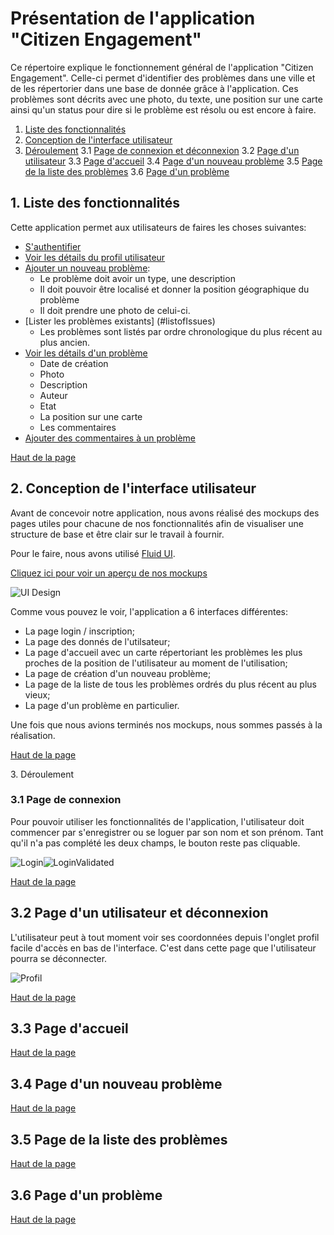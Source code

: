 # Présentation de l'application "Citizen Engagement"

<a name="top"></a>

Ce répertoire explique le fonctionnement général de l'application "Citizen Engagement". Celle-ci permet d'identifier des problèmes dans une ville et de les répertorier dans une base de donnée grâce à l'application. Ces problèmes sont décrits avec une photo, du texte, une position sur une carte ainsi qu'un status pour dire si le problème est résolu ou est encore à faire. 

1. [Liste des fonctionnalités](#features)
2. [Conception de l'interface utilisateur](#ui)
3. [Déroulement](#progress)
3.1 [Page de connexion et déconnexion](#loginLogout)
3.2 [Page d'un utilisateur](#profil)
3.3 [Page d'accueil](#mainPage)
3.4 [Page d'un nouveau problème](#newIssue)
3.5 [Page de la liste des problèmes](#listofIssues)
3.6 [Page d'un problème](#detailsofIssue)


<a name="features"></a>
## 1. Liste des fonctionnalités

Cette application permet aux utilisateurs de faires les choses suivantes:

* [S'authentifier](#login)
* [Voir les détails du profil utilisateur](#profil)
* [Ajouter un nouveau problème](#newIssue):
  * Le problème doit avoir un type, une description
  * Il doit pouvoir être localisé et donner la position géographique du problème
  * Il doit prendre une photo de celui-ci.
* [Lister les problèmes existants] (#listofIssues)
  * Les problèmes sont listés par ordre chronologique du plus récent au plus ancien.
* [Voir les détails d'un problème](#detailsofIssue)
  * Date de création
  * Photo
  * Description
  * Auteur 
  * Etat
  * La position sur une carte
  * Les commentaires
* [Ajouter des commentaires à un problème](#detailsofIssue) 

<a href="#top">Haut de la page</a>



<a name="ui"></a>
## 2. Conception de l'interface utilisateur

Avant de concevoir notre application, nous avons réalisé des mockups des pages utiles pour chacune de nos fonctionnalités afin de visualiser une structure de base et être clair sur le travail à fournir.

Pour le faire, nous avons utilisé [Fluid UI](https://www.fluidui.com).

[Cliquez ici pour voir un aperçu de nos mockups](https://www.fluidui.com/editor/live/preview/p_onGAuhWggwgJk9UxFvpbrlUqWxlmfde8.1460667315369)

![UI Design](setup/mockup.JPG)

Comme vous pouvez le voir, l'application a 6 interfaces différentes:

* La page login / inscription;
* La page des donnés de l'utilsateur;
* La page d'accueil avec un carte répertoriant les problèmes les plus proches de la position de l'utilisateur au moment de l'utilisation;
* La page de création d'un nouveau problème;
* La page de la liste de tous les problèmes ordrés du plus récent au plus vieux;
* La page d'un problème en particulier.

Une fois que nous avions terminés nos mockups, nous sommes passés à la réalisation.

<a href="#top">Haut de la page</a>


<a name="progress"></a>
3. Déroulement


<a name="login"></a>
### 3.1 Page de connexion

Pour pouvoir utiliser les fonctionnalités de l'application, l'utilisateur doit commencer par s'enregistrer ou se loguer par son nom et son prénom. Tant qu'il n'a pas complété les deux champs, le bouton reste pas cliquable. 

![Login](setup/login.JPG)![LoginValidated](setup/login2.JPG)



<a href="#top">Haut de la page</a>

<a name="profil"></a>
## 3.2 Page d'un utilisateur et déconnexion

L'utilisateur peut à tout moment voir ses coordonnées depuis l'onglet profil facile d'accès en bas de l'interface. C'est dans cette page que l'utilisateur pourra se déconnecter. 

![Profil](setup/profil.JPG)

<a href="#top">Haut de la page</a>

<a name="mainPage"></a>
## 3.3 Page d'accueil



<a href="#top">Haut de la page</a>

<a name="newIssue"></a>
## 3.4 Page d'un nouveau problème

<a href="#top">Haut de la page</a>

<a name="listofIssues"></a>
## 3.5 Page de la liste des problèmes

<a href="#top">Haut de la page</a>

<a name="detailsofIssue"></a>
## 3.6 Page d'un problème

<a href="#top">Haut de la page</a>


